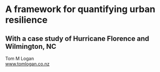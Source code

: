 # A framework for quantifying urban resilience
## With a case study of Hurricane Florence and Wilmington, NC

Tom M Logan  
www.tomlogan.co.nz
